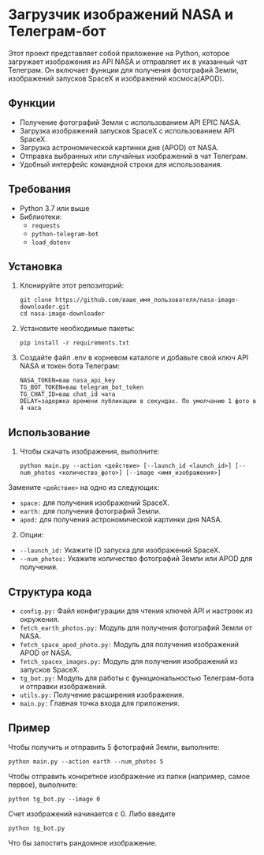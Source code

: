 # Загрузчик изображений NASA и Телеграм-бот

Этот проект представляет собой приложение на Python, которое загружает изображения из API NASA и отправляет их в указанный чат Телеграм. Он включает функции для получения фотографий Земли, изображений запусков SpaceX и изображений космоса(APOD).

## Функции

- Получение фотографий Земли с использованием API EPIC NASA.
- Загрузка изображений запусков SpaceX с использованием API SpaceX.
- Загрузка астрономической картинки дня (APOD) от NASA.
- Отправка выбранных или случайных изображений в чат Телеграм.
- Удобный интерфейс командной строки для использования.

## Требования

- Python 3.7 или выше
- Библиотеки:
  - `requests`
  - `python-telegram-bot`
  - `load_dotenv`

## Установка

1. Клонируйте этот репозиторий:
   ```
   git clone https://github.com/ваше_имя_пользователя/nasa-image-downloader.git
   cd nasa-image-downloader
   
2. Установите необходимые пакеты:
    ```
    pip install -r requirements.txt
   
3. Создайте файл .env в корневом каталоге и добавьте свой ключ API NASA и токен бота Телеграм:
    ```
    NASA_TOKEN=ваш nasa_api_key
    TG_BOT_TOKEN=ваш telegram_bot_token
    TG_CHAT_ID=ваш chat_id чата
    DELAY=задержка времени публикации в секундах. По умолчанию 1 фото в 4 часа

## Использование

1. Чтобы скачать изображения, выполните:
    ```
   python main.py --action <действие> [--launch_id <launch_id>] [--num_photos <количество_фото>] [--image <имя_изображения>]

Замените `<действие>` на одно из следующих:
* `space:` для получения изображений SpaceX.
* `earth:` для получения фотографий Земли.
* `apod:` для получения астрономической картинки дня NASA.
   
2. Опции:
* `--launch_id:`  Укажите ID запуска для изображений SpaceX.
* `--num_photos:`  Укажите количество фотографий Земли или APOD для получения.

## Структура кода
* `config.py:` Файл конфигурации для чтения ключей API и настроек из окружения.
* `fetch_earth_photos.py:` Модуль для получения фотографий Земли от NASA.
* `fetch_space_apod_photo.py:` Модуль для получения изображений APOD от NASA.
* `fetch_spacex_images.py:` Модуль для получения изображений из запусков SpaceX.
* `tg_bot.py:` Модуль для работы с функциональностью Телеграм-бота и отправки изображений.
* `utils.py:` Получение расширения изображения.
* `main.py:` Главная точка входа для приложения.
## Пример
Чтобы получить и отправить 5 фотографий Земли, выполните:

    python main.py --action earth --num_photos 5

Чтобы отправить конкретное изображение из папки (например, самое первое), выполните:
    

    python tg_bot.py --image 0

Счет изображений начинается с 0. Либо введите

    python tg_bot.py

Что бы запостить рандомное изображение.
